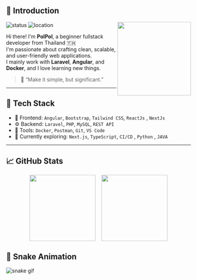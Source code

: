 ## 👋 Introduction

<!-- Profile GIF -->
<img align='right' src='https://user-images.githubusercontent.com/5713670/87202985-820dcb80-c2b6-11ea-9f56-7ec461c497c3.gif' width='200"'>

![status](https://img.shields.io/badge/status-active-brightgreen)
![location](https://img.shields.io/badge/location-Thailand-ff69b4)


Hi there! I'm **PolPol**, a beginner fullstack developer from Thailand 🇹🇭  
I'm passionate about crafting clean, scalable, and user-friendly web applications.  
I mainly work with **Laravel**, **Angular**, and **Docker**, and I love learning new things.

> 🧠 “Make it simple, but significant.”

---

## 🚀 Tech Stack

- 🧩 Frontend: `Angular`, `Bootstrap`, `Tailwind CSS`, `ReactJs` , `NextJs` 
- ⚙️ Backend: `Laravel`, `PHP`, `MySQL`, `REST API`
- 🧰 Tools: `Docker`, `Postman`, `Git`, `VS Code`
- 🔭 Currently exploring: `Next.js`, `TypeScript`, `CI/CD` , `Python` , `JAVA` 

---


## 📈 GitHub Stats

<div style="display: flex; justify-content: center; gap: 1rem;">
<img src="https://github-readme-stats.vercel.app/api?username=jirametss&show_icons=true&theme=tokyonight&hide_border=true&card_width=400" height="180px" />
<img src="https://github-readme-stats.vercel.app/api/top-langs/?username=jirametss&layout=compact&theme=tokyonight&hide_border=true&card_width=400" height="180px" />
</div>

## 🐍 Snake Animation

![snake gif](https://github.com/JirametSs/JirametSs/blob/output/github-contribution-grid-snake.svg)
